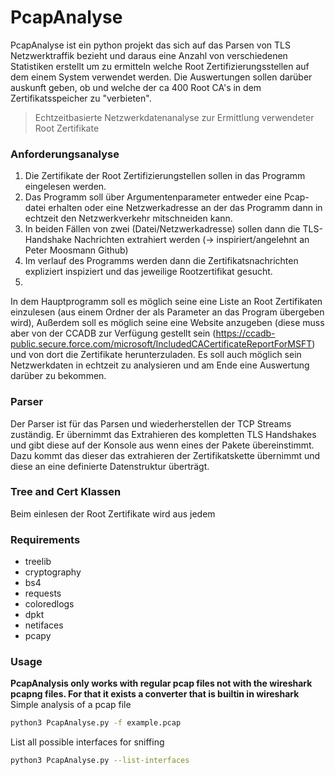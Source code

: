 # PcapAnalyse
PcapAnalyse ist ein python projekt das sich auf das Parsen von TLS Netzwerktraffik bezieht und daraus eine Anzahl von verschiedenen Statistiken erstellt um zu ermitteln welche Root Zertifizierungsstellen auf dem einem System verwendet werden. Die Auswertungen sollen darüber auskunft geben, ob und welche der ca 400 Root CA's in dem Zertifikatsspeicher zu "verbieten".

> Echtzeitbasierte Netzwerkdatenanalyse zur Ermittlung verwendeter Root Zertifikate

### Anforderungsanalyse
1. Die Zertifikate der Root Zertifizierungstellen sollen in das Programm eingelesen werden.
2. Das Programm soll über Argumentenparameter entweder eine Pcap-datei erhalten oder eine Netzwerkadresse an der das Programm dann in echtzeit den Netzwerkverkehr mitschneiden kann.
3. In beiden Fällen von zwei (Datei/Netzwerkadresse) sollen dann die TLS-Handshake Nachrichten extrahiert werden (-> inspiriert/angelehnt an Peter Moosmann Github)
4. Im verlauf des Programms werden dann die Zertifikatsnachrichten expliziert inspiziert und das jeweilige Rootzertifikat gesucht. 
5. 

In dem Hauptprogramm soll es möglich seine eine Liste an Root Zertifikaten einzulesen (aus einem Ordner der als Parameter an das Program übergeben wird), Außerdem soll es möglich seine eine Website anzugeben (diese muss aber von der CCADB zur Verfügung gestellt sein (https://ccadb-public.secure.force.com/microsoft/IncludedCACertificateReportForMSFT) und von dort die Zertifikate herunterzuladen.
Es soll auch möglich sein Netzwerkdaten in echtzeit zu analysieren und am Ende eine Auswertung darüber zu bekommen. 
### Parser
Der Parser ist für das Parsen und wiederherstellen der TCP Streams zuständig. Er übernimmt das Extrahieren des kompletten TLS Handshakes und gibt diese auf der Konsole aus wenn eines der Pakete übereinstimmt. Dazu kommt das dieser das extrahieren der Zertifikatskette übernimmt und diese an eine definierte Datenstruktur überträgt.
### Tree and Cert Klassen
Beim einlesen der Root Zertifikate wird aus jedem 

### Requirements
* treelib
* cryptography
* bs4
* requests
* coloredlogs
* dpkt
* netifaces
* pcapy

### Usage
**__PcapAnalysis only works with regular pcap files not with the wireshark pcapng files. For that it exists a converter that is builtin in wireshark__**
Simple analysis of a pcap file
```bash
python3 PcapAnalyse.py -f example.pcap
```
List all possible interfaces for sniffing
```bash
python3 PcapAnalyse.py --list-interfaces
```
